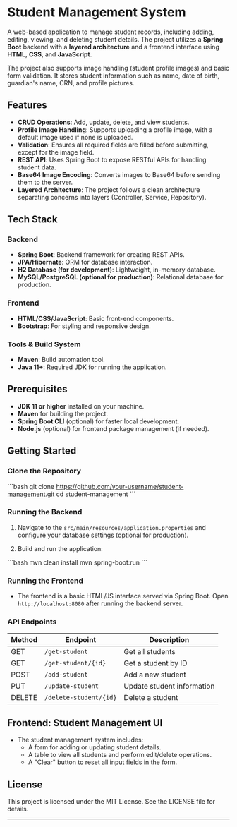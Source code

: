 
# Student Management System

A web-based application to manage student records, including adding, editing, viewing, and deleting student details. The project utilizes a **Spring Boot** backend with a **layered architecture** and a frontend interface using **HTML**, **CSS**, and **JavaScript**.

The project also supports image handling (student profile images) and basic form validation. It stores student information such as name, date of birth, guardian's name, CRN, and profile pictures.

## Features

- **CRUD Operations**: Add, update, delete, and view students.
- **Profile Image Handling**: Supports uploading a profile image, with a default image used if none is uploaded.
- **Validation**: Ensures all required fields are filled before submitting, except for the image field.
- **REST API**: Uses Spring Boot to expose RESTful APIs for handling student data.
- **Base64 Image Encoding**: Converts images to Base64 before sending them to the server.
- **Layered Architecture**: The project follows a clean architecture separating concerns into layers (Controller, Service, Repository).

## Tech Stack

### Backend
- **Spring Boot**: Backend framework for creating REST APIs.
- **JPA/Hibernate**: ORM for database interaction.
- **H2 Database (for development)**: Lightweight, in-memory database.
- **MySQL/PostgreSQL (optional for production)**: Relational database for production.
  
### Frontend
- **HTML/CSS/JavaScript**: Basic front-end components.
- **Bootstrap**: For styling and responsive design.
  
### Tools & Build System
- **Maven**: Build automation tool.
- **Java 11+**: Required JDK for running the application.

## Prerequisites

- **JDK 11 or higher** installed on your machine.
- **Maven** for building the project.
- **Spring Boot CLI** (optional) for faster local development.
- **Node.js** (optional) for frontend package management (if needed).
  
## Getting Started

### Clone the Repository

\`\`\`bash
git clone https://github.com/your-username/student-management.git
cd student-management
\`\`\`

### Running the Backend

1. Navigate to the `src/main/resources/application.properties` and configure your database settings (optional for production).

2. Build and run the application:

\`\`\`bash
mvn clean install
mvn spring-boot:run
\`\`\`

### Running the Frontend

- The frontend is a basic HTML/JS interface served via Spring Boot. Open `http://localhost:8080` after running the backend server.

### API Endpoints

| Method | Endpoint              | Description                       |
|--------|-----------------------|----------------------------------- |
| GET    | `/get-student`         | Get all students                  |
| GET    | `/get-student/{id}`    | Get a student by ID               |
| POST   | `/add-student`         | Add a new student                 |
| PUT    | `/update-student`      | Update student information        |
| DELETE | `/delete-student/{id}` | Delete a student                  |

## Frontend: Student Management UI

- The student management system includes:
    - A form for adding or updating student details.
    - A table to view all students and perform edit/delete operations.
    - A "Clear" button to reset all input fields in the form.

## License

This project is licensed under the MIT License. See the LICENSE file for details.

---
